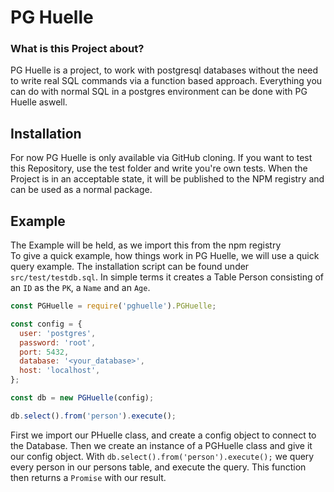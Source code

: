 # PG Huelle

### What is this Project about?
PG Huelle is a project, to work with postgresql databases without the need to write real SQL commands via a function based approach. Everything you can do with normal SQL in a postgres environment can be done with PG Huelle aswell. 

## Installation
For now PG Huelle is only available via GitHub cloning. If you want to test this Repository, use the test folder and write you're own tests. When the Project is in an acceptable state, it will be published to the NPM registry and can be used as a normal package.

## Example
The Example will be held, as we import this from the npm registry  
To give a quick example, how things work in PG Huelle, we will use a quick query example. The installation script can be found under `src/test/testdb.sql`. In simple terms it creates a Table Person consisting of an `ID` as the `PK`, a `Name` and an `Age`. 

```js
const PGHuelle = require('pghuelle').PGHuelle;

const config = {
  user: 'postgres',
  password: 'root',
  port: 5432,
  database: '<your_database>',
  host: 'localhost',
};

const db = new PGHuelle(config);

db.select().from('person').execute();

```

First we import our PHuelle class, and create a config object to connect to the Database. Then we create an instance of a PGHuelle class and give it our config object. With `db.select().from('person').execute();` we query every person in our persons table, and execute the query. This function then returns a `Promise` with our result. 